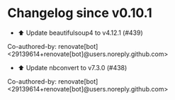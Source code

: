 # Changelog since v0.10.1
- ⬆️ Update beautifulsoup4 to v4.12.1 (#439)

Co-authored-by: renovate[bot] <29139614+renovate[bot]@users.noreply.github.com> 
- ⬆️ Update nbconvert to v7.3.0 (#438)

Co-authored-by: renovate[bot] <29139614+renovate[bot]@users.noreply.github.com> 
